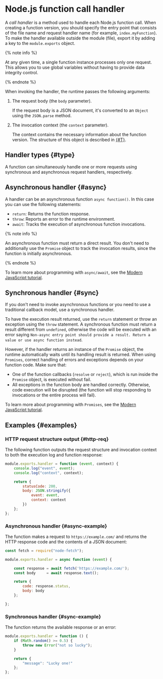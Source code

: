 # Node.js function call handler

A _call handler_ is a method used to handle each Node.js function call. When creating a function version, you should specify the entry point that consists of the file name and request handler name (for example, `index.myFunction`). To make the handler available outside the module (file), export it by adding a key to the `module.exports` object.

{% note info %}

At any given time, a single function instance processes only one request. This allows you to use global variables without having to provide data integrity control.

{% endnote %}

When invoking the handler, the runtime passes the following arguments:
1. The request body (the `body` parameter).

   If the request body is a JSON document, it's converted to an `Object` using the `JSON.parse` method.
1. The invocation context (the `context` parameter).

   The context contains the necessary information about the function version. The structure of this object is described in [{#T}](context.md).

## Handler types {#type}

A function can simultaneously handle one or more requests using synchronous and asynchronous request handlers, respectively.

## Asynchronous handler {#async}

A handler can be an asynchronous function `async function()`. In this case you can use the following statements:
* `return`: Returns the function response.
* `throw`: Reports an error to the runtime environment.
* `await`: Tracks the execution of asynchronous function invocations.

{% note info %}

An asynchronous function must return a direct result. You don't need to additionally use the `Promise` object to track the invocation results, since the function is initially asynchronous.

{% endnote %}

To learn more about programming with `async/await`, see the [Modern JavaScript tutorial](https://learn.javascript.en/async-await).

## Synchronous handler {#sync}

If you don't need to invoke asynchronous functions or you need to use a traditional callback model, use a synchronous handler.

To have the execution result returned, use the `return` statement or throw an exception using the `throw` statement. A synchronous function must return a result different from `undefined`, otherwise the code will be executed with an error saying `Non-async entry point should provide a result. Return a value or use async function instead`.

However, if the handler returns an instance of the `Promise` object, the runtime automatically waits until its handling result is returned. When using `Promises`, correct handling of errors and exceptions depends on your function code. Make sure that:
* One of the function callbacks (`resolve` or `reject`), which is run inside the `Promise` object, is executed without fail.
* All exceptions in the function body are handled correctly.
Otherwise, code execution will be disrupted (the function will stop responding to invocations or the entire process will fail).

To learn more about programming with `Promises`, see the [Modern JavaScript tutorial](https://learn.javascript.en/promise-basics).

## Examples {#examples}

### HTTP request structure output {#http-req}

The following function outputs the request structure and invocation context to both the execution log and function response:

```js
module.exports.handler = function (event, context) {
    console.log("event", event);
    console.log("context", context);

    return {
        statusCode: 200,
        body: JSON.stringify({
            event: event,
            context: context
        })
    };
};
```

### Asynchronous handler {#async-example}

The function makes a request to `https://example.com/` and returns the HTTP response code and the contents of a JSON document:

```js
const fetch = require("node-fetch");

module.exports.handler = async function (event) {

    const response = await fetch('https://example.com/');
    const body     = await response.text();

    return {
        code: response.status,
        body: body
    };

};
```

### Synchronous handler {#sync-example}

The function returns the available response or an error:

```js
module.exports.handler = function () {
    if (Math.random() >= 0.5) {
        throw new Error("not so lucky");
    }

    return {
        "message": "Lucky one!"
    };
};
```
